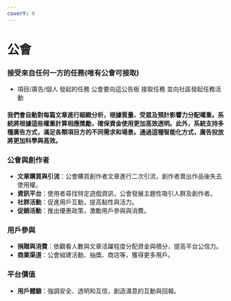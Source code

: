 ```yaml
---
coverY: 0
---
```


# 公會



### 接受來自任何一方的任務(唯有公會可接取)

* 項目/廣告/個人 發起的任務 公會要向這公告板 接取任務 並向社區發起任務活動

#### 我們會自動對每篇文章進行細緻分析，根據質量、受眾及預計影響力分配權重。系統將根據這些權重計算相應獎勵，確保資金使用更加高效透明。此外，系統支持多種廣告方式，滿足各類項目方的不同需求和場景。通過這種智能化方式，廣告投放將更加科學與高效。

### 公會與創作者

* **文章購買與引流**：公會購買創作者文章進行二次引流，創作者賣出作品後失去使用權。
* **資訊平台**：使用者尋找特定遊戲資訊，公會發展主題性吸引人群及創作者。
* **社群活動**：促進用戶互動，提高黏性與活力。
* **促銷活動**：推出優惠政策，激勵用戶參與與消費。

### 用戶參與

* **捐贈與消費**：依觀看人數與文章活躍程度分配資金與積分，提高平台公信力。
* **商業渠道**：公會組建活動、抽獎、商店等，獲得更多用戶。



### 平台價值

* **用戶體驗**：強調安全、透明和互信，創造滿意的互動與回報。
